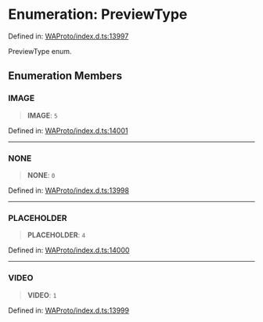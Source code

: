 # Enumeration: PreviewType

Defined in: [WAProto/index.d.ts:13997](https://github.com/Riders004/Tv/blob/3d6aaf6f3efb499dc9d0ca82bb24083bb45a8478/WAProto/index.d.ts#L13997)

PreviewType enum.

## Enumeration Members

### IMAGE

> **IMAGE**: `5`

Defined in: [WAProto/index.d.ts:14001](https://github.com/Riders004/Tv/blob/3d6aaf6f3efb499dc9d0ca82bb24083bb45a8478/WAProto/index.d.ts#L14001)

***

### NONE

> **NONE**: `0`

Defined in: [WAProto/index.d.ts:13998](https://github.com/Riders004/Tv/blob/3d6aaf6f3efb499dc9d0ca82bb24083bb45a8478/WAProto/index.d.ts#L13998)

***

### PLACEHOLDER

> **PLACEHOLDER**: `4`

Defined in: [WAProto/index.d.ts:14000](https://github.com/Riders004/Tv/blob/3d6aaf6f3efb499dc9d0ca82bb24083bb45a8478/WAProto/index.d.ts#L14000)

***

### VIDEO

> **VIDEO**: `1`

Defined in: [WAProto/index.d.ts:13999](https://github.com/Riders004/Tv/blob/3d6aaf6f3efb499dc9d0ca82bb24083bb45a8478/WAProto/index.d.ts#L13999)
